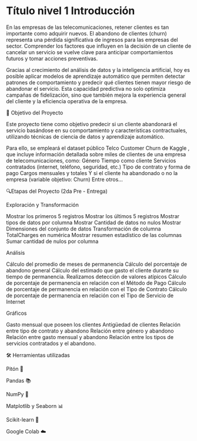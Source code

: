 # Título nivel 1 Introducción


En las empresas de las telecomunicaciones, retener clientes es tan importante como adquirir nuevos. El abandono de clientes (churn) representa una pérdida significativa de ingresos para las empresas del sector. Comprender los factores que influyen en la decisión de un cliente de cancelar un servicio se vuelve clave para anticipar comportamientos futuros y tomar acciones preventivas.

Gracias al crecimiento del análisis de datos y la inteligencia artificial, hoy es posible aplicar modelos de aprendizaje automático que permiten detectar patrones de comportamiento y predecir qué clientes tienen mayor riesgo de abandonar el servicio. Esta capacidad predictiva no solo optimiza campañas de fidelización, sino que también mejora la experiencia general del cliente y la eficiencia operativa de la empresa.

🎯 Objetivo del Proyecto


Este proyecto tiene como objetivo predecir si un cliente abandonará el servicio basándose en su comportamiento y características contractuales, utilizando técnicas de ciencia de datos y aprendizaje automático.

Para ello, se empleará el dataset público Telco Customer Churn de Kaggle , que incluye información detallada sobre miles de clientes de una empresa de telecomunicaciones, como: Género Tiempo como cliente Servicios contratados (internet, teléfono, seguridad, etc.) Tipo de contrato y forma de pago Cargos mensuales y totales Y si el cliente ha abandonado o no la empresa (variable objetivo: Churn) Entre otros...

🔍Etapas del Proyecto (2da Pre - Entrega)


Exploración y Transformación


Mostrar los primeros 5 registros
Mostrar los últimos 5 registros
Mostrar tipos de datos por columna
Mostrar Cantidad de datos no nulos
Mostrar Dimensiones del conjunto de datos
Transformación de columna TotalCharges en numérica
Mostrar resumen estadístico de las columnas
Sumar cantidad de nulos por columna


Análisis

Cálculo del promedio de meses de permanencia
Cálculo del porcentaje de abandono general
Cálculo del estimado que gasto el cliente durante su tiempo de permanencia.
Realizamos detección de valores atípicos
Cálculo de porcentaje de permanencia en relación con el Método de Pago
Cálculo de porcentaje de permanencia en relación con el Tipo de Contrato
Cálculo de porcentaje de permanencia en relación con el Tipo de Servicio de Internet


Gráficos


Gasto mensual que poseen los clientes
Antigüedad de clientes
Relación entre tipo de contrato y abandono
Relación entre género y abandono
Relación entre gasto mensual y abandono
Relación entre los tipos de servicios contratados y el abandono.


🛠️ Herramientas utilizadas


Pitón 🐍

Pandas 📚

NumPy 🔢

Matplotlib y Seaborn 📊

Scikit-learn 🤖

Google Colab ☁️

